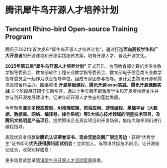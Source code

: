 # 腾讯犀牛鸟开源人才培养计划
## Tencent Rhino-bird Open-source Training Program

腾讯于2021年首次发布“犀牛鸟开源人才培养计划”，通过打造**面向高校学生和广大开发者**的开源课程和开源实践培养方案，培育开源人才、普及开源文化。

**2025年第五届“犀牛鸟开源人才培养计划”** 正式开启，协同教育部计算机类专业教学指导委员会、教育部软件工程专业教学指导委员会、教育部电子信息类专业教学指导委员会一起作为联合指导单位，组成专家团参与指导。该计划由腾讯开源和腾讯高校合作主办，围绕腾讯 **开源基础课程、腾讯开源issue实践、腾讯开源课题实战** 三个阶段展开研学实践培养，通过上手实践不断激发学生和开发者持续关注并参与到开源发展建设中，促进年轻开源人才生态的蓬勃发展。

今年聚焦**混元多模态模型、AI推理框架、前端应用、游戏编程、基础平台（大数据、数据库、网络、编译器、操作系统）等5大核心技术领域的明星技术项目，及腾讯文档明星产品项目**，提供腾讯企业真实项目和开发场景，集结大咖导师们进行编程指导。

表现优异者将赢取**腾讯认证荣誉证书、现金奖励及鹅厂限定周边**！获得“优秀学生”证书即可**优先获得腾讯面试机会**！立即加入，与腾讯共探技术前沿，让开源驱动成长，收获别样盛夏！

更多信息请登录[腾讯犀牛鸟开源人才活动官网](https://opensource.tencent.com//summer-of-code)查看。


